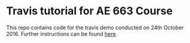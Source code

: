 # Travis tutorial for AE 663 Course

This repo contains code for the travis demo conducted on 24th October 2016.
Further instructions can be found [here](https://docs.travis-ci.com/user/languages/python/).
